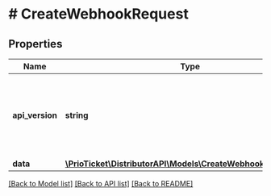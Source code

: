 # # CreateWebhookRequest

## Properties

Name | Type | Description | Notes
------------ | ------------- | ------------- | -------------
**api_version** | **string** | Represents the version of the service API that&#39;s served in the response. | [readonly]
**data** | [**\PrioTicket\DistributorAPI\Models\CreateWebhookRequestData**](CreateWebhookRequestData.md) |  |

[[Back to Model list]](../../README.md#models) [[Back to API list]](../../README.md#endpoints) [[Back to README]](../../README.md)
